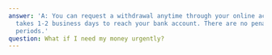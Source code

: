 ```yaml
---
answer: 'A: You can request a withdrawal anytime through your online account. It typically
  takes 1-2 business days to reach your bank account. There are no penalties or lock-in
  periods.'
question: What if I need my money urgently?
---
```

